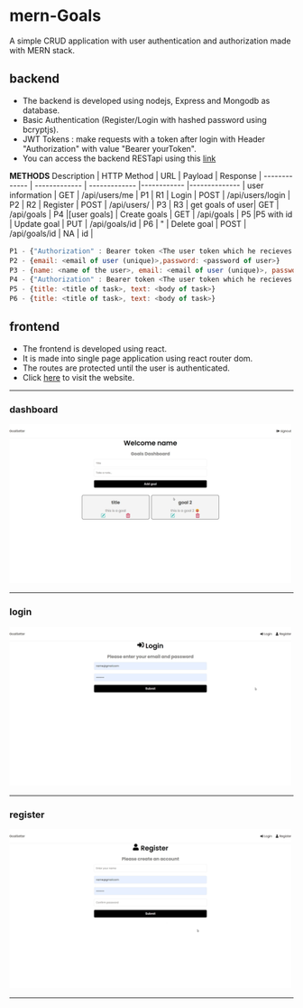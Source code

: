 # mern-Goals
A simple CRUD application with user authentication and authorization made with MERN stack.

## backend ##
* The backend is developed using nodejs, Express and Mongodb as database.
* Basic Authentication (Register/Login with hashed password using bcryptjs).
* JWT Tokens : make requests with a token after login with Header "Authorization" with value "Bearer yourToken".
* You can access the backend RESTapi using this [link](https://mernbackend-mao3.onrender.com "backend")

**METHODS**
Description      | HTTP Method   |      URL         |   Payload   |  Response     |
-------------    | ------------- | -------------    |------------ |-------------- |
user information | GET           | /api/users/me    |    P1       |  R1           |
Login            | POST          | /api/users/login |    P2       |  R2           |
Register         | POST          | /api/users/      |    P3       |  R3           |
get goals of user| GET           | /api/goals       |    P4       |[user goals]   |
Create goals     | GET           | /api/goals       |    P5       |P5 with id     |
Update goal      | PUT           | /api/goals/id    |    P6       |     "         |
Delete goal      | POST          | /api/goals/id    |    NA       |  id           |

```javascript
P1 - {"Authorization" : Bearer token <The user token which he recieves on successful login>}
P2 - {email: <email of user (unique)>,password: <password of user>}
P3 - {name: <name of the user>, email: <email of user (unique)>, password: <password of user>}
P4 - {"Authorization" : Bearer token <The user token which he recieves on successful login>}
P5 - {title: <title of task>, text: <body of task>}
P6 - {title: <title of task>, text: <body of task>}
```  

## frontend ##
* The frontend is developed using react.
* It is made into single page application using react router dom.
* The routes are protected until the user is authenticated.
* Click [here](https://premforreal.github.io/mern-Goals/ "backend") to visit the website.
------
### dashboard ###
<img src="dashboard.png" alt="dashboard" width="500"/>

------
### login ###
<img src="login.png" alt="dashboard" width="500"/>

------
### register ###
<img src="register.png" alt="dashboard" width="500"/>

------
